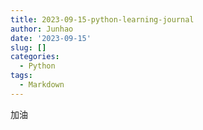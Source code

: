 ```yaml
---
title: 2023-09-15-python-learning-journal
author: Junhao
date: '2023-09-15'
slug: []
categories:
  - Python
tags:
  - Markdown
---
```

  加油